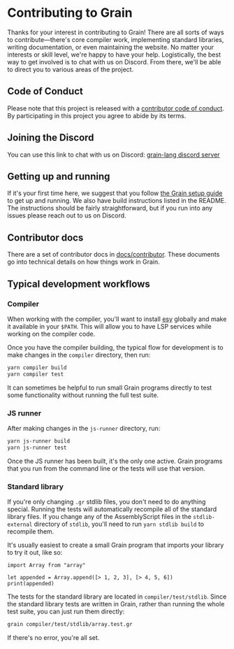 # Contributing to Grain

Thanks for your interest in contributing to Grain! There are all sorts of ways to contribute—there's core compiler work, implementing standard libraries, writing documentation, or even maintaining the website. No matter your interests or skill level, we're happy to have your help. Logistically, the best way to get involved is to chat with us on Discord. From there, we'll be able to direct you to various areas of the project.

## Code of Conduct

Please note that this project is released with a [contributor code of conduct](https://github.com/grain-lang/grain/blob/master/CODE_OF_CONDUCT.md). By participating in this project you agree to abide by its terms.

## Joining the Discord

You can use this link to chat with us on Discord: [grain-lang discord server](https://discord.com/invite/grain-lang)

## Getting up and running

If it's your first time here, we suggest that you follow [the Grain setup guide](https://grain-lang.org/docs/getting_grain) to get up and running. We also have build instructions listed in the README. The instructions should be fairly straightforward, but if you run into any issues please reach out to us on Discord.

## Contributor docs

There are a set of contributor docs in [docs/contributor](https://github.com/grain-lang/grain/tree/master/docs/contributor). These documents go into technical details on how things work in Grain.

## Typical development workflows

### Compiler

When working with the compiler, you'll want to install [esy](https://esy.sh/docs/en/getting-started.html#install-esy) globally and make it available in your `$PATH`. This will allow you to have LSP services while working on the compiler code.

Once you have the compiler building, the typical flow for development is to make changes in the `compiler` directory, then run:

```bash
yarn compiler build
yarn compiler test
```

It can sometimes be helpful to run small Grain programs directly to test some functionality without running the full test suite.

### JS runner

After making changes in the `js-runner` directory, run:

```bash
yarn js-runner build
yarn js-runner test
```

Once the JS runner has been built, it's the only one active. Grain programs that you run from the command line or the tests will use that version.

### Standard library

If you're only changing `.gr` stdlib files, you don't need to do anything special. Running the tests will automatically recompile all of the standard library files. If you change any of the AssemblyScript files in the `stdlib-external` directory of `stdlib`, you'll need to run `yarn stdlib build` to recompile them.

It's usually easiest to create a small Grain program that imports your library to try it out, like so:

```grain
import Array from "array"

let appended = Array.append([> 1, 2, 3], [> 4, 5, 6])
print(appended)
```

The tests for the standard library are located in `compiler/test/stdlib`. Since the standard library tests are written in Grain, rather than running the whole test suite, you can just run them directly:

```bash
grain compiler/test/stdlib/array.test.gr
```

If there's no error, you're all set.
